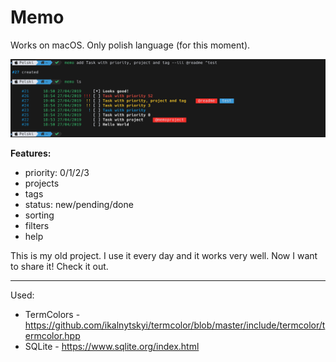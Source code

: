 # Memo

Works on macOS. Only polish language (for this moment). 

![Memo Screenshot](https://github.com/Pelski/Memo/blob/master/screenshot.png?raw=true)

**Features:**

 - priority: 0/1/2/3
 - projects
 - tags
 - status: new/pending/done
 - sorting
 - filters
 - help
 
This is my old project. I use it every day and it works very well. Now I want to share it! Check it out.

---

Used: 
- TermColors - https://github.com/ikalnytskyi/termcolor/blob/master/include/termcolor/termcolor.hpp
- SQLite - https://www.sqlite.org/index.html
